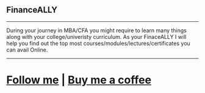 ## FinanceALLY

________________________________

During your journey in MBA/CFA you might require to learn many things along with your college/univeristy curriculum. As your FinaceALLY I will help you find out the top most courses/modules/lectures/certificates you can avail Online.

________________________________

# [Follow me](www.dataninja.in) | [Buy me a coffee]((www.paypal.me/stanad))
